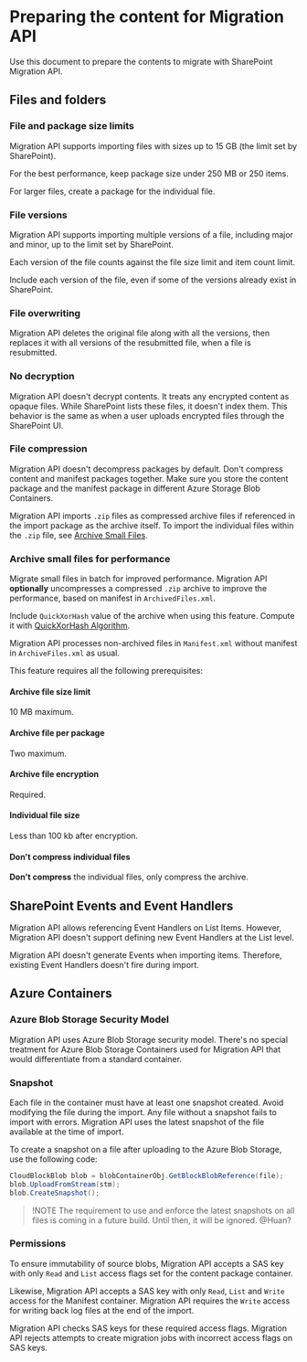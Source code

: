 
# Preparing the content for Migration API

Use this document to prepare the contents to migrate with SharePoint Migration API.

## Files and folders

### File and package size limits

Migration API supports importing files with sizes up to 15 GB (the limit set by SharePoint).

For the best performance, keep package size under 250 MB or 250 items.

For larger files, create a package for the individual file.

### File versions

Migration API supports importing multiple versions of a file, including major and minor, up to the limit set by SharePoint.

Each version of the file counts against the file size limit and item count limit.

Include each version of the file, even if some of the versions already exist in SharePoint.

### File overwriting

Migration API deletes the original file along with all the versions, then replaces it with all versions of the resubmitted file, when a file is resubmitted.

### No decryption

Migration API doesn't decrypt contents. It treats any encrypted content as opaque files. While SharePoint lists these files, it doesn't index them. This behavior is the same as when a user uploads encrypted files through the SharePoint UI.

### File compression

Migration API doesn't decompress packages by default. Don't compress content and manifest packages together. Make sure you store the content package and the manifest package in different Azure Storage Blob Containers.

Migration API imports ``.zip`` files as compressed archive files if referenced in the import package as the archive itself. To import the individual files within the ``.zip`` file, see [Archive Small Files](#archive-small-files-for-performance).

### Archive small files for performance

Migrate small files in batch for improved performance. Migration API **optionally** uncompresses a compressed ``.zip`` archive to improve the performance, based on manifest in ``ArchivedFiles.xml``.

Include ``QuickXorHash`` value of the archive when using this feature. Compute it with [QuickXorHash Algorithm](https://learn.microsoft.com/onedrive/developer/code-snippets/quickxorhash).

Migration API processes non-archived files in ``Manifest.xml`` without manifest in ``ArchiveFiles.xml`` as usual.

This feature requires all the following prerequisites:

#### Archive file size limit

10 MB maximum.

#### Archive file per package

Two maximum.

#### Archive file encryption

Required.

#### Individual file size

Less than 100 kb after encryption.

#### Don't compress individual files

**Don't compress** the individual files, only compress the archive.

## SharePoint Events and Event Handlers

Migration API allows referencing Event Handlers on List Items. However, Migration API doesn't support defining new Event Handlers at the List level.

Migration API doesn't generate Events when importing items. Therefore, existing Event Handlers doesn't fire during import.

## Azure Containers

### Azure Blob Storage Security Model

Migration API uses Azure Blob Storage security model. There's no special treatment for Azure Blob Storage Containers used for Migration API that would differentiate from a standard container.

### Snapshot

Each file in the container must have at least one snapshot created. Avoid modifying the file during the import. Any file without a snapshot fails to import with errors. Migration API uses the latest snapshot of the file available at the time of import.

To create a snapshot on a file after uploading to the Azure Blob Storage, use the following code:

```csharp
CloudBlockBlob blob = blobContainerObj.GetBlockBlobReference(file);
blob.UploadFromStream(stm);
blob.CreateSnapshot();
```

> !NOTE
> The requirement to use and enforce the latest snapshots on all files is coming in a future build. Until then, it will be ignored. @Huan?

### Permissions

To ensure immutability of source blobs, Migration API accepts a SAS key with only ``Read`` and ``List`` access flags set for the content package container.

Likewise, Migration API accepts a SAS key with only ``Read``, ``List`` and ``Write`` access for the Manifest container. Migration API requires the ``Write`` access for writing back log files at the end of the import.

Migration API checks SAS keys for these required access flags. Migration API rejects attempts to create migration jobs with incorrect access flags on SAS keys.
